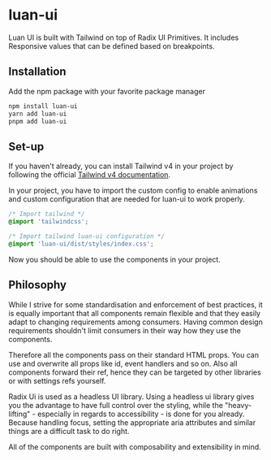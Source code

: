 # luan-ui

Luan UI is built with Tailwind on top of Radix UI Primitives. It includes Responsive values that can be defined based on breakpoints.

## Installation

Add the npm package with your favorite package manager

```bash
npm install luan-ui
yarn add luan-ui
pnpm add luan-ui
```

## Set-up

If you haven't already, you can install Tailwind v4 in your project by following the official [Tailwind v4 documentation](https://tailwindcss.com/docs/installation).

In your project, you have to import the custom config to enable animations and custom configuration that are needed for luan-ui to work properly.

```css
/* Import tailwind */
@import 'tailwindcss';

/* Import tailwind luan-ui configuration */
@import 'luan-ui/dist/styles/index.css';

```

Now you should be able to use the components in your project.

## Philosophy

While I strive for some standardisation and enforcement of best practices, it is equally important that all components remain flexible and that they easily adapt to changing requirements among consumers. Having common design requirements shouldn't limit consumers in their way how they use the components.

Therefore all the components pass on their standard HTML props. You can use and overwrite all props like id, event handlers and so on. Also all components forward their ref, hence they can be targeted by other libraries or with settings refs yourself.

Radix Ui is used as a headless UI library. Using a headless ui library gives you the advantage to have full control over the styling, while the "heavy-lifting" - especially in regards to accessibility - is done for you already. Because handling focus, setting the appropriate aria attributes and similar things are a difficult task to do right.

All of the components are built with composability and extensibility in mind.

